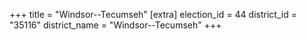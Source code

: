 +++
title = "Windsor--Tecumseh"
[extra]
election_id = 44
district_id = "35116"
district_name = "Windsor--Tecumseh"
+++
